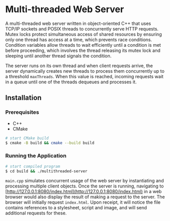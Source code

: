 # Multi-threaded Web Server

A multi-threaded web server written in object-oriented C++ that uses TCP/IP sockets and POSIX threads to concurrently serve HTTP requests. Mutex locks protect simultaneous access of shared resources by ensuring only one thread has access at a time, which prevents race conditions. Condition variables allow threads to wait efficiently until a condition is met before proceeding, which involves the thread releasing its mutex lock and sleeping until another thread signals the condition.

The server runs on its own thread and when client requests arrive, the server dynamically creates new threads to process them concurrently up to a threshold ```maxThreads```. When this value is reached, incoming requests wait in a queue until one of the threads dequeues and processes it.

## Installation
### Prerequisites
- C++
- CMake

```bash
# start CMake build
$ cmake -B build && cmake --build build
```

### Running the Application
```bash
# start compiled program
$ cd build && ./multithreaded-server
```

```main.cpp``` simulates concurrent usage of the web server by instantiating and processing multiple client objects. Once the server is running, navigating to [http://127.0.0.1:8080/index.html](http://127.0.0.1:8080/index.html) in a web browser would also display the result of making a request to the server. The browser will initially request ```index.html```. Upon receipt, it will notice the file contains references to a stylesheet, script and image, and will send additional requests for these. 